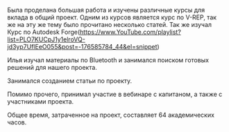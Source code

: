 Была проделана большая работа и изучены различные курсы для вклада в общий проект. Одним из курсов является курс по V-REP, так же на эту же тему было прочитано несколько статей.  Так же изучал Курс по Autodesk Forge(https://www.YouTube.com/playlist?list=PLO7KUCpJ1y1elroVQ-jd3yp7UflEeO055&post=-176585784_44&el=snippet)

Илья изучал материалы по Bluetooth и занимался поиском готовых решений для нашего проекта.

Занимался созданием статьи по проекту.

Помимо прочего, принимал участие в вебинаре с капитаном, а также с участниками проекта.

Общее время, затраченное на проект, составляет 64 академических часов.
